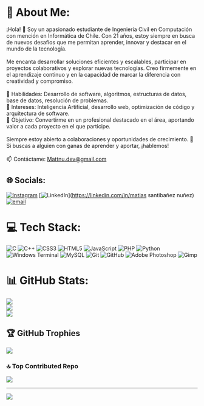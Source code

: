 # 💫 About Me:
¡Hola! 👋 Soy un apasionado estudiante de Ingeniería Civil en Computación con mención en Informática de Chile. Con 21 años, estoy siempre en busca de nuevos desafíos que me permitan aprender, innovar y destacar en el mundo de la tecnología.<br><br>Me encanta desarrollar soluciones eficientes y escalables, participar en proyectos colaborativos y explorar nuevas tecnologías. Creo firmemente en el aprendizaje continuo y en la capacidad de marcar la diferencia con creatividad y compromiso.<br><br>🔹 Habilidades: Desarrollo de software, algoritmos, estructuras de datos, base de datos, resolución de problemas.<br>🔹 Intereses: Inteligencia Artificial, desarrollo web, optimización de código y arquitectura de software.<br>🔹 Objetivo: Convertirme en un profesional destacado en el área, aportando valor a cada proyecto en el que participe.<br><br>Siempre estoy abierto a colaboraciones y oportunidades de crecimiento. 🚀 Si buscas a alguien con ganas de aprender y aportar, ¡hablemos!<br><br>📫 Contáctame: Mattnu.dev@gmail.com


## 🌐 Socials:
[![Instagram](https://img.shields.io/badge/Instagram-%23E4405F.svg?logo=Instagram&logoColor=white)](https://instagram.com/maty_nu) [![LinkedIn](https://img.shields.io/badge/LinkedIn-%230077B5.svg?logo=linkedin&logoColor=white)](https://linkedin.com/in/matias santibañez nuñez) [![email](https://img.shields.io/badge/Email-D14836?logo=gmail&logoColor=white)](mailto:mattnu.dev) 

# 💻 Tech Stack:
![C](https://img.shields.io/badge/c-%2300599C.svg?style=for-the-badge&logo=c&logoColor=white) ![C++](https://img.shields.io/badge/c++-%2300599C.svg?style=for-the-badge&logo=c%2B%2B&logoColor=white) ![CSS3](https://img.shields.io/badge/css3-%231572B6.svg?style=for-the-badge&logo=css3&logoColor=white) ![HTML5](https://img.shields.io/badge/html5-%23E34F26.svg?style=for-the-badge&logo=html5&logoColor=white) ![JavaScript](https://img.shields.io/badge/javascript-%23323330.svg?style=for-the-badge&logo=javascript&logoColor=%23F7DF1E) ![PHP](https://img.shields.io/badge/php-%23777BB4.svg?style=for-the-badge&logo=php&logoColor=white) ![Python](https://img.shields.io/badge/python-3670A0?style=for-the-badge&logo=python&logoColor=ffdd54) ![Windows Terminal](https://img.shields.io/badge/Windows%20Terminal-%234D4D4D.svg?style=for-the-badge&logo=windows-terminal&logoColor=white) ![MySQL](https://img.shields.io/badge/mysql-4479A1.svg?style=for-the-badge&logo=mysql&logoColor=white) ![Git](https://img.shields.io/badge/git-%23F05033.svg?style=for-the-badge&logo=git&logoColor=white) ![GitHub](https://img.shields.io/badge/github-%23121011.svg?style=for-the-badge&logo=github&logoColor=white) ![Adobe Photoshop](https://img.shields.io/badge/adobe%20photoshop-%2331A8FF.svg?style=for-the-badge&logo=adobe%20photoshop&logoColor=white) ![Gimp](https://img.shields.io/badge/Gimp-657D8B?style=for-the-badge&logo=gimp&logoColor=FFFFFF)
# 📊 GitHub Stats:
![](https://github-readme-stats.vercel.app/api?username=Mattnudev&theme=tokyonight&hide_border=false&include_all_commits=false&count_private=false)<br/>
![](https://nirzak-streak-stats.vercel.app/?user=Mattnudev&theme=tokyonight&hide_border=false)<br/>
![](https://github-readme-stats.vercel.app/api/top-langs/?username=Mattnudev&theme=tokyonight&hide_border=false&include_all_commits=false&count_private=false&layout=compact)

## 🏆 GitHub Trophies
![](https://github-profile-trophy.vercel.app/?username=Mattnudev&theme=nord&no-frame=false&no-bg=true&margin-w=4)

### 🔝 Top Contributed Repo
![](https://github-contributor-stats.vercel.app/api?username=Mattnudev&limit=5&theme=nord&combine_all_yearly_contributions=true)

---
[![](https://visitcount.itsvg.in/api?id=Mattnudev&icon=0&color=0)](https://visitcount.itsvg.in)

<!-- Proudly created with GPRM ( https://gprm.itsvg.in ) -->
